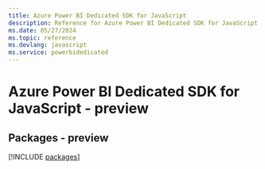 ```yaml
---
title: Azure Power BI Dedicated SDK for JavaScript
description: Reference for Azure Power BI Dedicated SDK for JavaScript
ms.date: 05/27/2024
ms.topic: reference
ms.devlang: javascript
ms.service: powerbidedicated
---
```

# Azure Power BI Dedicated SDK for JavaScript - preview
## Packages - preview
[!INCLUDE [packages](power-bi-dedicated-index.md)]